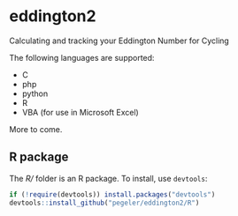 # eddington2
Calculating and tracking your Eddington Number for Cycling

The following languages are supported:

* C
* php
* python
* R
* VBA (for use in Microsoft Excel)

More to come.

## R package

The *R/* folder is an R package. To install, use `devtools`:

```r
if (!require(devtools)) install.packages("devtools")
devtools::install_github("pegeler/eddington2/R")
```

